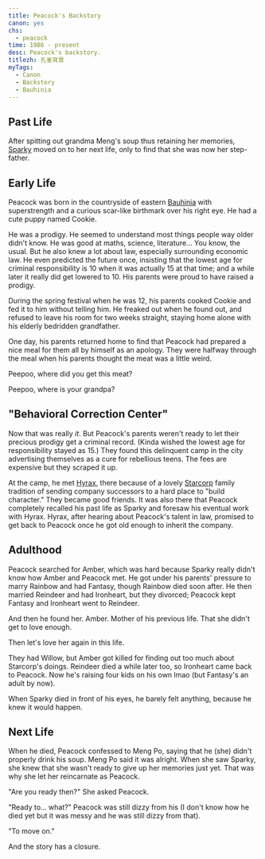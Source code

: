 ```yaml
---
title: Peacock's Backstory
canon: yes
chs:
  - peacock
time: 1986 - present
desc: Peacock's backstory.
titlezh: 孔雀背景
myTags:
  - Canon
  - Backstory
  - Bauhinia
---
```


## Past Life

After spitting out grandma Meng's soup thus retaining her memories, [Sparky](../sparky/) moved on to her next life, only to find that she was now her step-father.

## Early Life

Peacock was born in the countryside of eastern [Bauhinia](/world/bauhinia/) with superstrength and a curious scar-like birthmark over his right eye. He had a cute puppy named Cookie.

He was a prodigy. He seemed to understand most things people way older didn't know. He was good at maths, science, literature… You know, the usual. But he also knew a lot about law, especially surrounding economic law. He even predicted the future once, insisting that the lowest age for criminal responsibility is 10 when it was actually 15 at that time; and a while later it really did get lowered to 10. His parents were proud to have raised a prodigy.

During the spring festival when he was 12, his parents cooked Cookie and fed it to him without telling him. He freaked out when he found out, and refused to leave his room for two weeks straight, staying home alone with his elderly bedridden grandfather.

One day, his parents returned home to find that Peacock had prepared a nice meal for them all by himself as an apology. They were halfway through the meal when his parents thought the meat was a little weird.

Peepoo, where did you get this meat?

Peepoo, where is your grandpa?

## "Behavioral Correction Center"

Now that was really *it*. But Peacock's parents weren't ready to let their precious prodigy get a criminal record. (Kinda wished the lowest age for responsibility stayed as 15.) They found this delinquent camp in the city advertising themselves as a cure for rebellious teens. The fees are expensive but they scraped it up.

At the camp, he met [Hyrax](/characters/minor#hyrax/), there because of a lovely [Starcorp](/world/bauhinia/starcorp/) family tradition of sending company successors to a hard place to "build character." They became good friends. It was also there that Peacock completely recalled his past life as Sparky and foresaw his eventual work with Hyrax. Hyrax, after hearing about Peacock's talent in law, promised to get back to Peacock once he got old enough to inherit the company.

## Adulthood

Peacock searched for Amber, which was hard because Sparky really didn't know how Amber and Peacock met. He got under his parents' pressure to marry Rainbow and had Fantasy, though Rainbow died soon after. He then married Reindeer and had Ironheart, but they divorced; Peacock kept Fantasy and Ironheart went to Reindeer.

And then he found her. Amber. Mother of his previous life. That she didn't get to love enough.

Then let's love her again in this life.

They had Willow, but Amber got killed for finding out too much about Starcorp's doings. Reindeer died a while later too, so Ironheart came back to Peacock. Now he's raising four kids on his own lmao (but Fantasy's an adult by now).

When Sparky died in front of his eyes, he barely felt anything, because he knew it would happen.

## Next Life

When he died, Peacock confessed to Meng Po, saying that he (she) didn't properly drink his soup. Meng Po said it was alright. When she saw Sparky, she knew that she wasn't ready to give up her memories just yet. That was why she let her reincarnate as Peacock.

"Are you ready then?" She asked Peacock.

"Ready to… what?" Peacock was still dizzy from his (I don't know how he died yet but it was messy and he was still dizzy from that).

"To move on."

And the story has a closure.
